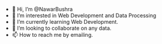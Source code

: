 - 👋 Hi, I’m @NawarBushra
- 👀 I’m interested in Web Development and Data Processing
- 🌱 I’m currently learning Web Development.
- 💞️ I’m looking to collaborate on any data.
- 📫 How to reach me by emailing.

<!---
NawarBushra/NawarBushra is a ✨ special ✨ repository because its `README.md` (this file) appears on your GitHub profile.
You can click the Preview link to take a look at your changes.
--->
